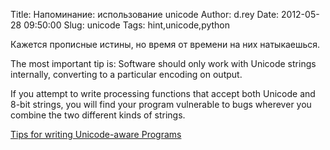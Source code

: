 Title: Напоминание: использование unicode
Author: d.rey
Date: 2012-05-28 09:50:00
Slug: unicode
Tags: hint,unicode,python

Кажется прописные истины, но время от времени на них натыкаешься.

The most important tip is: Software should only work with Unicode strings internally, 
converting to a particular encoding on output.

If you attempt to write processing functions that accept both Unicode and 8-bit strings, 
you will find your program vulnerable to bugs wherever you combine the two different kinds of strings.

[Tips for writing Unicode-aware Programs](http://docs.python.org/howto/unicode.html#tips-for-writing-unicode-aware-programs)

